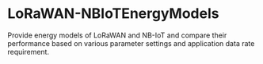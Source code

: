# LoRaWAN-NBIoTEnergyModels
Provide energy models of LoRaWAN and NB-IoT and compare their performance based on various parameter settings and application data rate requirement.
